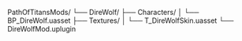 PathOfTitansMods/
└── DireWolf/
    ├── Characters/
    │   └── BP_DireWolf.uasset
    ├── Textures/
    │   └── T_DireWolfSkin.uasset
    └── DireWolfMod.uplugin

